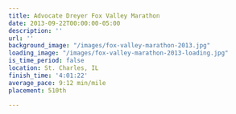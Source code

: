 ```yaml
---
title: Advocate Dreyer Fox Valley Marathon
date: 2013-09-22T00:00:00-05:00
description: ''
url: ''
background_image: "/images/fox-valley-marathon-2013.jpg"
loading_image: "/images/fox-valley-marathon-2013-loading.jpg"
is_time_period: false
location: St. Charles, IL
finish_time: '4:01:22'
average_pace: 9:12 min/mile
placement: 510th

---
```

